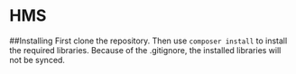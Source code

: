 HMS
===

##Installing
First clone the repository.
Then use `composer install` to install the required libraries.
Because of the .gitignore, the installed libraries will not be synced.
